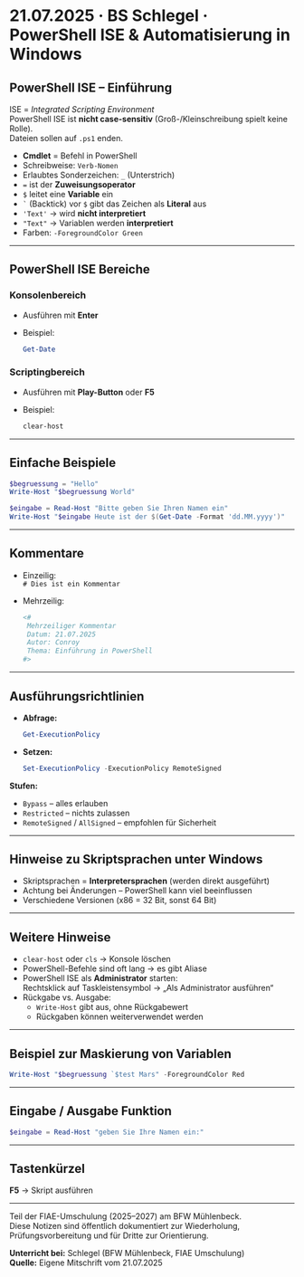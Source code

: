 # 21.07.2025 · BS Schlegel · PowerShell ISE & Automatisierung in Windows

## PowerShell ISE – Einführung

ISE = *Integrated Scripting Environment*  
PowerShell ISE ist **nicht case-sensitiv** (Groß-/Kleinschreibung spielt keine Rolle).  
Dateien sollen auf `.ps1` enden.

- **Cmdlet** = Befehl in PowerShell  
- Schreibweise: `Verb-Nomen`  
- Erlaubtes Sonderzeichen: `_` (Unterstrich)  
- `=` ist der **Zuweisungsoperator**  
- `$` leitet eine **Variable** ein  
- `` ` `` (Backtick) vor `$` gibt das Zeichen als **Literal** aus  
- `'Text'` → wird **nicht interpretiert**  
- `"Text"` → Variablen werden **interpretiert**  
- Farben: `-ForegroundColor Green`  

---

## PowerShell ISE Bereiche

### Konsolenbereich

- Ausführen mit **Enter**
- Beispiel:
  
  ```powershell
  Get-Date
  ```

### Scriptingbereich

- Ausführen mit **Play-Button** oder **F5**
- Beispiel:

  ```powershell
  clear-host
  ```

---

## Einfache Beispiele

```powershell
$begruessung = "Hello"
Write-Host "$begruessung World"

$eingabe = Read-Host "Bitte geben Sie Ihren Namen ein"
Write-Host "$eingabe Heute ist der $(Get-Date -Format 'dd.MM.yyyy')"
```

---

## Kommentare

- Einzeilig:  
  `# Dies ist ein Kommentar`

- Mehrzeilig:
  
  ```powershell
  <#
   Mehrzeiliger Kommentar
   Datum: 21.07.2025
   Autor: Conroy
   Thema: Einführung in PowerShell
  #>
  ```

---

## Ausführungsrichtlinien

- **Abfrage:**

  ```powershell
  Get-ExecutionPolicy
  ```

- **Setzen:**

  ```powershell
  Set-ExecutionPolicy -ExecutionPolicy RemoteSigned
  ```

**Stufen:**
- `Bypass` – alles erlauben  
- `Restricted` – nichts zulassen  
- `RemoteSigned` / `AllSigned` – empfohlen für Sicherheit  

---

## Hinweise zu Skriptsprachen unter Windows

- Skriptsprachen = **Interpretersprachen** (werden direkt ausgeführt)  
- Achtung bei Änderungen – PowerShell kann viel beeinflussen  
- Verschiedene Versionen (x86 = 32 Bit, sonst 64 Bit)  

---

## Weitere Hinweise

- `clear-host` oder `cls` → Konsole löschen  
- PowerShell-Befehle sind oft lang → es gibt Aliase  
- PowerShell ISE als **Administrator** starten:  
  Rechtsklick auf Taskleistensymbol → „Als Administrator ausführen“  
- Rückgabe vs. Ausgabe:  
  - `Write-Host` gibt aus, ohne Rückgabewert  
  - Rückgaben können weiterverwendet werden  

---

## Beispiel zur Maskierung von Variablen

```powershell
Write-Host "$begruessung `$test Mars" -ForegroundColor Red
```

---

## Eingabe / Ausgabe Funktion

```powershell
$eingabe = Read-Host "geben Sie Ihre Namen ein:"
```

---

## Tastenkürzel

**F5** → Skript ausführen  

---

Teil der FIAE-Umschulung (2025–2027) am BFW Mühlenbeck.  
Diese Notizen sind öffentlich dokumentiert zur Wiederholung, Prüfungsvorbereitung und für Dritte zur Orientierung.

**Unterricht bei:** Schlegel (BFW Mühlenbeck, FIAE Umschulung)  
**Quelle:** Eigene Mitschrift vom 21.07.2025
